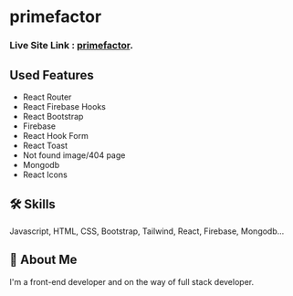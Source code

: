 # primefactor

### Live Site Link : [primefactor]().

## Used Features

- React Router
- React Firebase Hooks
- React Bootstrap
- Firebase
- React Hook Form
- React Toast
- Not found image/404 page 
- Mongodb
- React Icons

## 🛠 Skills
Javascript, HTML, CSS, Bootstrap, Tailwind, React, Firebase, Mongodb...

## 🚀 About Me
I'm a front-end developer and on the way of full stack developer. 

